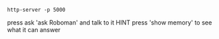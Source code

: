 
```
http-server -p 5000
```

press ask 'ask Roboman' and talk to it
HINT press 'show memory' to see what it can answer
